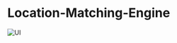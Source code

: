 # Location-Matching-Engine
![UI](https://github.com/srinithish/ShinyApp/blob/master/A%20Screen%20Grab.JPG)
